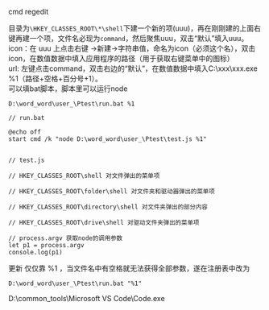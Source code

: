 cmd regedit    


目录为`\HKEY_CLASSES_ROOT\*\shell`下建一个新的项(uuu)，再在刚刚建的上面右键再建一个项，文件名必现为`command`，然后聚焦uuu，双击“默认”填入uuu。    
icon：在 uuu 上点击右键 ->新建->字符串值，命名为icon（必须这个名），双击icon，在数值数据中填入应用程序的路径（用于获取右键菜单中的图标）    
url: 左键点击command，双击右边的“默认”，在数值数据中填入C:\xxx\xxx.exe %1（路径+空格+百分号+1）。    
可以填bat脚本，脚本里可以运行node

`D:\word_word\user_\Ptest\run.bat %1`

```
// run.bat

@echo off
start cmd /k "node D:\word_word\user_\Ptest\test.js %1"


// test.js

// HKEY_CLASSES_ROOT\shell 对文件弹出的菜单项

// HKEY_CLASSES_ROOT\folder\shell 对文件夹和驱动器弹出的菜单项

// HKEY_CLASSES_ROOT\directory\shell 对文件夹弹出的部分内容

// HKEY_CLASSES_ROOT\drive\shell 对驱动文件夹弹出的菜单项

// process.argv 获取node的调用参数
let p1 = process.argv
console.log(p1)

```

更新 仅仅靠 %1 ，当文件名中有空格就无法获得全部参数，遂在注册表中改为
```
D:\word_word\user_\Ptest\run.bat "%1"
```


D:\common_tools\Microsoft VS Code\Code.exe